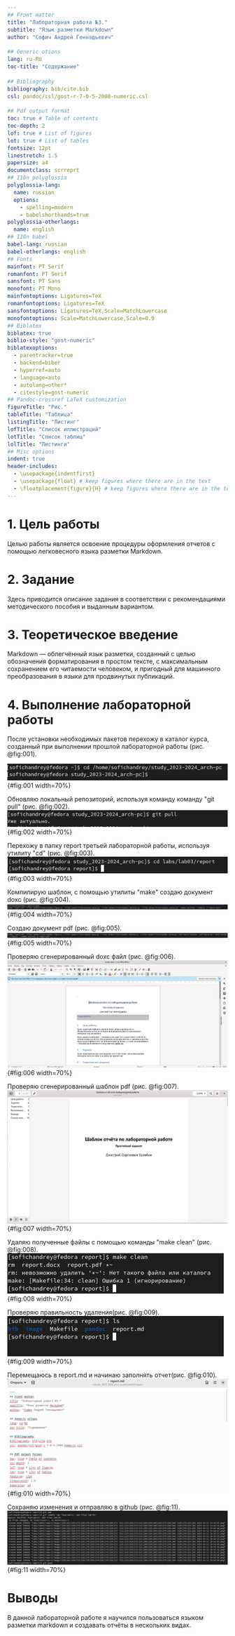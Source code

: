 ```yaml
---
## Front matter
title: "Лабораторная работа №3."
subtitle: "Язык разметки Markdown"
author: "Софич Андрей Геннадьевич"

## Generic otions
lang: ru-RU
toc-title: "Содержание"

## Bibliography
bibliography: bib/cite.bib
csl: pandoc/csl/gost-r-7-0-5-2008-numeric.csl

## Pdf output format
toc: true # Table of contents
toc-depth: 2
lof: true # List of figures
lot: true # List of tables
fontsize: 12pt
linestretch: 1.5
papersize: a4
documentclass: scrreprt
## I18n polyglossia
polyglossia-lang:
  name: russian
  options:
	- spelling=modern
	- babelshorthands=true
polyglossia-otherlangs:
  name: english
## I18n babel
babel-lang: russian
babel-otherlangs: english
## Fonts
mainfont: PT Serif
romanfont: PT Serif
sansfont: PT Sans
monofont: PT Mono
mainfontoptions: Ligatures=TeX
romanfontoptions: Ligatures=TeX
sansfontoptions: Ligatures=TeX,Scale=MatchLowercase
monofontoptions: Scale=MatchLowercase,Scale=0.9
## Biblatex
biblatex: true
biblio-style: "gost-numeric"
biblatexoptions:
  - parentracker=true
  - backend=biber
  - hyperref=auto
  - language=auto
  - autolang=other*
  - citestyle=gost-numeric
## Pandoc-crossref LaTeX customization
figureTitle: "Рис."
tableTitle: "Таблица"
listingTitle: "Листинг"
lofTitle: "Список иллюстраций"
lotTitle: "Список таблиц"
lolTitle: "Листинги"
## Misc options
indent: true
header-includes:
  - \usepackage{indentfirst}
  - \usepackage{float} # keep figures where there are in the text
  - \floatplacement{figure}{H} # keep figures where there are in the text
---
```


# 1. Цель работы

Целью работы является освоение процедуры оформления отчетов с помощью легковесного
языка разметки Markdown.

# 2. Задание

Здесь приводится описание задания в соответствии с рекомендациями
методического пособия и выданным вариантом.

# 3. Теоретическое введение

Markdown — облегчённый язык разметки, созданный с целью обозначения форматирования в простом тексте, с максимальным сохранением его читаемости человеком, и пригодный для машинного преобразования в языки для продвинутых публикаций.

# 4. Выполнение лабораторной работы

После установки необходимых пакетов перехожу в каталог курса, созданный при выполнении прошлой лабораторной работы  (рис. @fig:001).

![Перемещение по директориям](image/1.png){#fig:001 width=70%}

Обновляю локальный репозиторий, используя команду команду "git pull" (рис. @fig:002).
![Обновление локального репозитория](image/2.png){#fig:002 width=70%}

Перехожу в папку report третьей лабораторной работы, используя утилиту "cd" (рис. @fig:003).
![Перемещение в папку report](image/3.png){#fig:003 width=70%}

Компилирую шаблон, с помощью утилиты "make" создаю документ doxc (рис. @fig:004).
![файл doxc](image/4.png) {#fig:004 width=70%}

Создаю документ pdf (рис. @fig:005).
![файл pdf](image/5.png) {#fig:005 width=70%}

Проверяю сгенерированный doxc файл (рис. @fig:006).
![шаблон в doxc](image/6.png){#fig:006 width=70%}

Проверяю сгенерированный шаблон pdf (рис. @fig:007).
![шаблон в pdf](image/7.png){#fig:007 width=70%}

Удаляю полученные файлы с помощью команды "make clean" (рис. @fig:008).
![Удаление файлов](image/8.png){#fig:008 width=70%}

Проверяю правильность удаления(рис. @fig:009).
![Проверка правильности действий](image/9.png){#fig:009 width=70%}

Перемещаюсь в report.md и начинаю заполнять отчет(рис. @fig:010).
![Файл markdown](image/10.png){#fig:010 width=70%}

Сохраняю изменения и отправляю в github (рис. @fig:11).
![Отправка отчёта на github](image/11.png){#fig:11 width=70%}

# Выводы

В данной лабораторной работе я научился пользоваться  языком разметки markdown и создавать отчёты в нескольких видах.


